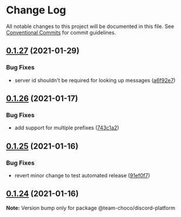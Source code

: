 # Change Log

All notable changes to this project will be documented in this file.
See [Conventional Commits](https://conventionalcommits.org) for commit guidelines.

## [0.1.27](https://github.com/team-choco/core/compare/v0.1.26...v0.1.27) (2021-01-29)


### Bug Fixes

* server id shouldn't be required for looking up messages ([a6f92e7](https://github.com/team-choco/core/commit/a6f92e724d836b06ee8e5bc8408f1dde563cfef3))





## [0.1.26](https://github.com/team-choco/core/compare/v0.1.25...v0.1.26) (2021-01-17)


### Bug Fixes

* add support for multiple prefixes ([743c1a2](https://github.com/team-choco/core/commit/743c1a2563b9b56d190fc0756b19958b07fa772e))





## [0.1.25](https://github.com/team-choco/core/compare/v0.1.24...v0.1.25) (2021-01-16)


### Bug Fixes

* revert minor change to test automated release ([91ef0f7](https://github.com/team-choco/core/commit/91ef0f736f1f09a652289662b84694ad66ed24dd))





## [0.1.24](https://github.com/team-choco/core/compare/v0.1.23...v0.1.24) (2021-01-16)

**Note:** Version bump only for package @team-choco/discord-platform
